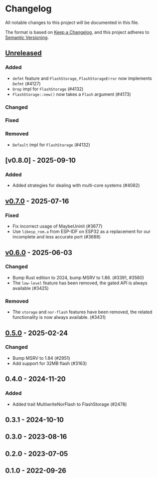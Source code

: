 # Changelog

All notable changes to this project will be documented in this file.

The format is based on [Keep a Changelog](https://keepachangelog.com/en/1.0.0/),
and this project adheres to [Semantic Versioning](https://semver.org/spec/v2.0.0.html).

## [Unreleased]

### Added

- `defmt` feature and `FlashStorage`, `FlashStorageError` now implements `Defmt` (#4127)
- `Drop` impl for `FlashStorage` (#4132)
- `FlashStorage::new()` now takes a `Flash` argument (#4173)

### Changed

### Fixed


### Removed

- `Default` impl for `FlashStorage` (#4132)

## [v0.8.0] - 2025-09-10

### Added

- Added strategies for dealing with multi-core systems (#4082)

## [v0.7.0] - 2025-07-16

### Fixed

- Fix incorrect usage of MaybeUninit (#3677)
- Use `libesp_rom.a` from ESP-IDF on ESP32 as a replacement for our incomplete and less accurate port (#3688)

## [v0.6.0] - 2025-06-03

### Changed

- Bump Rust edition to 2024, bump MSRV to 1.86. (#3391, #3560)
- The `low-level` feature has been removed, the gated API is always available (#3425)

### Removed

- The `storage` and `nor-flash` features have been removed, the related functionality is now always available. (#3431)

## [0.5.0] - 2025-02-24

### Changed

- Bump MSRV to 1.84 (#2951)
- Add support for 32MB flash (#3163)

## 0.4.0 - 2024-11-20

### Added

- Added trait MultiwriteNorFlash to FlashStorage (#2478)

## 0.3.1 - 2024-10-10

## 0.3.0 - 2023-08-16

## 0.2.0 - 2023-07-05

## 0.1.0 - 2022-09-26

[0.5.0]: https://github.com/esp-rs/esp-hal/releases/tag/esp-storage-v0.5.0
[v0.6.0]: https://github.com/esp-rs/esp-hal/compare/esp-storage-v0.5.0...esp-storage-v0.6.0
[v0.7.0]: https://github.com/esp-rs/esp-hal/compare/esp-storage-v0.6.0...esp-storage-v0.7.0
[Unreleased]: https://github.com/esp-rs/esp-hal/compare/esp-storage-v0.7.0...HEAD
